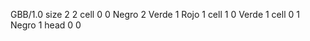 <gs-board> GBB/1.0
size 2 2
cell 0 0 Negro 2 Verde 1 Rojo 1
cell 1 0 Verde 1 
cell 0 1 Negro 1
head 0 0
 </gs-board>